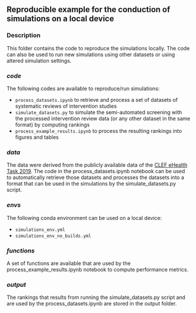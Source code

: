 ## Reproducible example for the conduction of simulations on a local device

### Description
This folder contains the code to reproduce the simulations locally. 
The code can also be used to run new simulations using other datasets or using altered simulation settings.

### *code*
The following codes are available to reproduce/run simulations:
- ```process_datasets.ipynb``` to retrieve and process a set of datasets of systematic reviews of intervention studies
- ```simulate_datasets.py``` to simulate the semi-automated screening with the processed intervention review data (or any other dataset in the same format) by computing rankings
- ```process_example_results.ipynb``` to process the resulting rankings into figures and tables

### *data*
The data were derived from the publicly available data of the [CLEF eHealth Task 2019](https://github.com/CLEF-TAR/tar/tree/master/2019-TAR).
The code in the process_datasets.ipynb notebook can be used to automatically retrieve those datasets and processes the datasets into a format
that can be used in the simulations by the simulate_datasets.py script.

### *envs* 
The following conda environment can be used on a local device:
- ```simulations_env.yml```
- ```simulations_env_no_builds.yml```

### *functions*
A set of functions are available that are used by the process_example_results.ipynb notebook to compute performance metrics.

### *output* 
The rankings that results from running the simulate_datasets.py script and are used by the process_datasets.ipynb are stored in the output folder.

